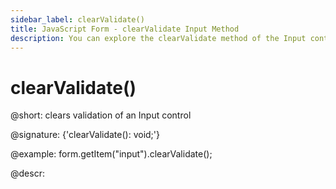 ```yaml
---
sidebar_label: clearValidate()
title: JavaScript Form - clearValidate Input Method 
description: You can explore the clearValidate method of the Input control of Form in the documentation of the DHTMLX JavaScript UI library. Browse developer guides and API reference, try out code examples and live demos, and download a free 30-day evaluation version of DHTMLX Suite.
---
```


# clearValidate()

@short: clears validation of an Input control

@signature: {'clearValidate(): void;'}

@example:
form.getItem("input").clearValidate();

@descr:
